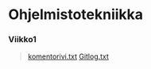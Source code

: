 # Ohjelmistotekniikka

### Viikko1


>[komentorivi.txt](https://github.com/Sampyy/ot-harjoitustyo/blob/master/laskarit/viikko1/komentorivi.txt) 
>[Gitlog.txt](https://github.com/Sampyy/ot-harjoitustyo/blob/master/laskarit/viikko1/gitlog.txt)

